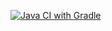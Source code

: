 [![Java CI with Gradle](https://github.com/AlexGuzhin/TestWeb/actions/workflows/gradle.yml/badge.svg)](https://github.com/AlexGuzhin/TestWeb/actions/workflows/gradle.yml)
